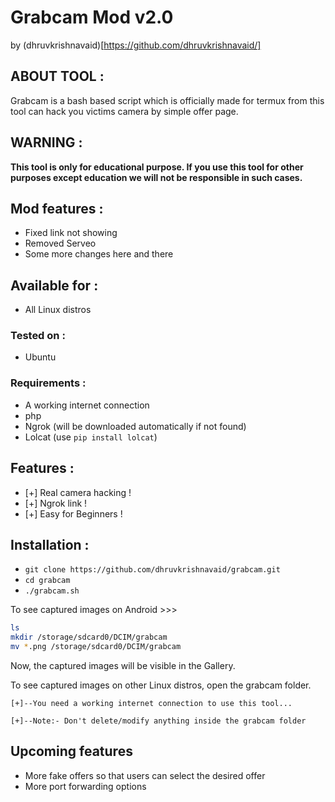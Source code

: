# Grabcam Mod v2.0
by (dhruvkrishnavaid)[https://github.com/dhruvkrishnavaid/]

## ABOUT TOOL :

Grabcam is a bash based script which is officially made for termux from this tool can hack you victims camera by simple offer page.

## WARNING : 
**This tool is only for educational purpose. If you use this tool for other purposes except education we will not be responsible in such cases.**

## Mod features :
* Fixed link not showing
* Removed Serveo
* Some more changes here and there

## Available for :

* All Linux distros

### Tested on :

* Ubuntu

### Requirements :
* A working internet connection
* php
* Ngrok (will be downloaded automatically if not found)
* Lolcat (use ```pip install lolcat```)

## Features :
* [+] Real camera hacking !
* [+] Ngrok link !
* [+] Easy for Beginners !

## Installation :
* `git clone https://github.com/dhruvkrishnavaid/grabcam.git`
* `cd grabcam`
* `./grabcam.sh`

To see captured images on Android >>>
```bash
ls
mkdir /storage/sdcard0/DCIM/grabcam
mv *.png /storage/sdcard0/DCIM/grabcam
```
Now, the captured images will be visible in the Gallery.

To see captured images on other Linux distros, open the grabcam folder.
```
[+]--You need a working internet connection to use this tool...

[+]--Note:- Don't delete/modify anything inside the grabcam folder

```
## Upcoming features
* More fake offers so that users can select the desired offer
* More port forwarding options
